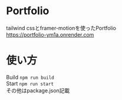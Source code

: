 # Portfolio
tailwind cssとframer-motionを使ったPortfolio  
https://portfolio-ym1a.onrender.com

# 使い方  
Build `npm run build`  
Start `npm run start`  
その他はpackage.json記載
